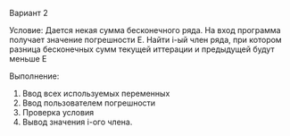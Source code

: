 Вариант 2

Условие:
Дается некая сумма бесконечного ряда.
На вход программа получает значение погрешности Е.
Найти i-ый член ряда, при котором разница бесконечных сумм текущей иттерации и предыдущей будут меньше Е

Выполнение:
1. Ввод всех используемых переменных
2. Ввод пользователем погрешности
3. Проверка условия
4. Вывод значения i-ого члена.
